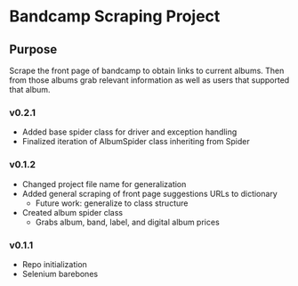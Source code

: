 # Bandcamp Scraping Project

## Purpose
Scrape the front page of bandcamp to obtain links to current albums. Then from those albums grab relevant information as well as users that supported that album.


### v0.2.1
 * Added base spider class for driver and exception handling
 * Finalized iteration of AlbumSpider class inheriting from Spider

### v0.1.2
 * Changed project file name for generalization
 * Added general scraping of front page suggestions URLs to dictionary
   + Future work: generalize to class structure
 * Created album spider class
   + Grabs album, band, label, and digital album prices

### v0.1.1
 * Repo initialization
 * Selenium barebones
